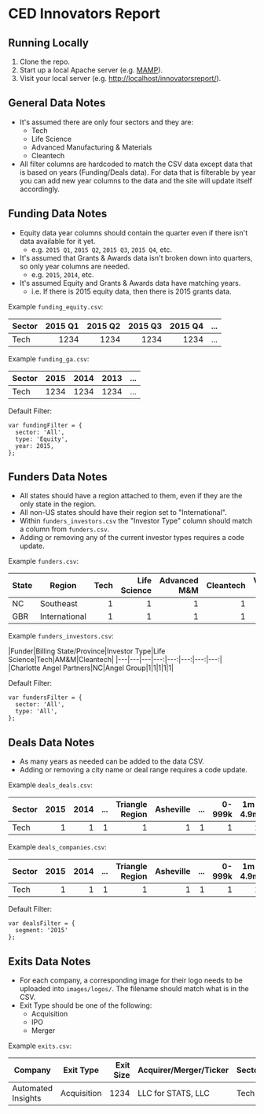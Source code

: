 # CED Innovators Report

## Running Locally
1. Clone the repo.
2. Start up a local Apache server (e.g. [MAMP](https://www.mamp.info/en/)).
3. Visit your local server (e.g. [http://localhost/innovatorsreport/](http://localhost/innovatorsreport/)).

## General Data Notes

- It's assumed there are only four sectors and they are:
  - Tech
  - Life Science
  - Advanced Manufacturing & Materials
  - Cleantech
- All filter columns are hardcoded to match the CSV data except data that is based on years (Funding/Deals data). For data that is filterable by year you can add new year columns to the data and the site will update itself accordingly.

## Funding Data Notes

- Equity data year columns should contain the quarter even if there isn't data available for it yet.
  - e.g. `2015 Q1`, `2015 Q2`, `2015 Q3`, `2015 Q4`, etc.
- It's assumed that Grants & Awards data isn't broken down into quarters, so only year columns are needed.
  - e.g. `2015`, `2014`, etc.
- It's assumed Equity and Grants & Awards data have matching years.
  - i.e. If there is 2015 equity data, then there is 2015 grants data.

Example `funding_equity.csv`:

|Sector|2015 Q1|2015 Q2|2015 Q3|2015 Q4|...|
|---|---:|---:|---:|---:|---|
|Tech|1234|1234|1234|1234|...|

Example `funding_ga.csv`:

|Sector|2015|2014|2013|...|
|---|---:|---:|---:|---|
|Tech|1234|1234|1234|...|

Default Filter:
```
var fundingFilter = {
  sector: 'All',
  type: 'Equity',
  year: 2015,
};
```

## Funders Data Notes

- All states should have a region attached to them, even if they are the only state in the region.
- All non-US states should have their region set to "International".
- Within `funders_investors.csv` the "Investor Type" column should match a column from `funders.csv`.
- Adding or removing any of the current investor types requires a code update.

Example `funders.csv`:

|State|Region|Tech|Life Science|Advanced M&M|Cleantech|Venture Fund|Corporate Fund|Angel Group|Growth|Strategic|Grant|Award|
|---|---|---:|---:|---:|---:|---:|---:|---:|---:|---:|---:|---:|
|NC|Southeast|1|1|1|1|1|1|1|1|1|1|1|
|GBR|International|1|1|1|1|1|1|1|1|1|1|1|

Example `funders_investors.csv`:

|Funder|Billing State/Province|Investor Type|Life Science|Tech|AM&M|Cleantech|
|---|---|---|---:|---:|---:|---:|---:|
|Charlotte Angel Partners|NC|Angel Group|1|1|1|1|1|

Default Filter:
```
var fundersFilter = {
  sector: 'All',
  type: 'All',
};
```

## Deals Data Notes

- As many years as needed can be added to the data CSV.
- Adding or removing a city name or deal range requires a code update.

Example `deals_deals.csv`:

|Sector|2015|2014|...|Triangle Region|Asheville|...|0-999k|1m-4.9m|5m-14.9m|15m-29.9m|30m-49.9m|50m+|
|---|---:|---:|---:|---:|---:|---:|---:|---:|---:|---:|---:|---:|
|Tech|1|1|1|1|1|1|1|1|1|1|1|1|

Example `deals_companies.csv`:

|Sector|2015|2014|...|Triangle Region|Asheville|...|0-999k|1m-4.9m|5m-14.9m|15m-29.9m|30m-49.9m|50m+|
|---|---:|---:|---:|---:|---:|---:|---:|---:|---:|---:|---:|---:|
|Tech|1|1|1|1|1|1|1|1|1|1|1|1|

Default Filter:
```
var dealsFilter = {
  segment: '2015'
};
```

## Exits Data Notes

- For each company, a corresponding image for their logo needs to be uploaded into `images/logos/`. The filename should match what is in the CSV.
- Exit Type should be one of the following:
  - Acquisition
  - IPO
  - Merger

Example `exits.csv`:

|Company|Exit Type|Exit Size|Acquirer/Merger/Ticker|Sector|Logo|
|---|---|---:|---|---|---|
|Automated Insights|Acquisition|1234|LLC for STATS, LLC|Tech|automatedinsights.png|
